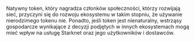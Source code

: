 Natywny token, który nagradza członków społeczności, którzy rozwijają sieć, przyczyni się do rozwoju ekosystemu w takim stopniu, że używanie nierodzimego tokenu nie. Ponadto, jeśli token jest nienaturalny, wstrząsy gospodarcze wynikające z decyzji podjętych w innych ekosystemach mogą mieć wpływ na usługę Starknet oraz jego użytkowników i dostawców.